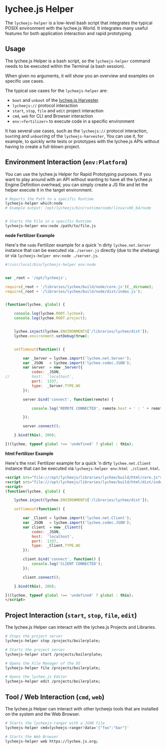 
# lychee.js Helper

The `lycheejs-helper` is a low-level bash script
that integrates the typical POSIX environment with
the lychee.js World. It integrates many useful
features for both application interaction and
rapid prototyping.


## Usage

The lychee.js Helper is a bash script, so the
`lycheejs-helper` command needs to be executed within
the Terminal (a bash session).

When given no arguments, it will show you an overview
and examples on specific use cases.





The typical use cases for the `lycheejs-helper` are:

- `boot` and `unboot` of the [lychee.js Harvester](../software-bots/lycheejs-harvester.md).
- `lycheejs://` protocol interaction
- `start`, `stop`, `file` and `edit` project interaction
- `cmd`, `web` for CLI and Browser interaction
- `env:<fertilizer>` to execute code in a specific environment

It has several use cases, such as the `lycheejs://`
protocol interaction, `boot`ing and `unboot`ing
of the `lycheejs-harvester`, 
You can use it, for example, to quickly write
tests or prototypes with the lychee.js APIs
without having to create a full-blown project.


## Environment Interaction (`env:Platform`)

You can use the lychee.js Helper for Rapid Prototyping
purposes. If you want to play around with an API without
wanting to have all the lychee.js Engine Definition
overhead, you can simply create a JS file and let the
helper execute it in the target environment.

```bash
# Reports the Path to a specific Runtime
lycheejs-helper which:node
# Example output: /opt/lycheejs/bin/runtime/node/linux/x86_64/node


# Starts the File in a specific Runtime
lycheejs-helper env:node /path/to/file.js
```


**node Fertilizer Example**

Here's the `node` Fertilizer example for a quick 'n dirty
`lychee.net.Server` instance that can be executed via
`./server.js` directly (due to the shebang) or via
`lycheejs-helper env:node ./server.js`.


```javascript
#!/usr/local/bin/lycheejs-helper env:node


var _root = '/opt/lycheejs';

require(_root + '/libraries/lychee/build/node/core.js')(__dirname);
require(_root + '/libraries/lychee/build/node/dist/index.js');


(function(lychee, global) {

    console.log(lychee.ROOT.lychee);
	console.log(lychee.ROOT.project);


	lychee.inject(lychee.ENVIRONMENTS['/libraries/lychee/dist']);
	lychee.environment.setDebug(true);


	setTimeout(function() {

		var _Server = lychee.import('lychee.net.Server');
		var _JSON   = lychee.import('lychee.codec.JSON');
		var server  = new _Server({
			codec: _JSON,
//			host:  'localhost',
			port:  1337,
			type:  _Server.TYPE.WS
		});

		server.bind('connect', function(remote) {

			console.log('REMOTE CONNECTED', remote.host + ' : ' + remote.port);

		});

		server.connect();

	}.bind(this), 200);

})(lychee, typeof global !== 'undefined' ? global : this);
```


**html Fertilizer Example**

Here's the `html` Fertilizer example for a quick 'n dirty
`lychee.net.Client` instance that can be executed via
`lycheejs-helper env:html ./client.html`.


```html
<script src="file:///opt/lycheejs/libraries/lychee/build/html/core.js"></script>
<script src="file:///opt/lycheejs/libraries/lychee/build/html/dist/index.js"></script>
<script>
(function(lychee, global) {

	lychee.inject(lychee.ENVIRONMENTS['/libraries/lychee/dist']);

	setTimeout(function() {

		var _Client = lychee.import('lychee.net.Client');
		var _JSON   = lychee.import('lychee.codec.JSON');
		var client  = new _Client({
			codec: _JSON,
			host:  'localhost',
			port:  1337,
			type:  _Client.TYPE.WS
		});

		client.bind('connect', function() {
			console.log('CLIENT CONNECTED');
		});

		client.connect();

	}.bind(this), 200);

})(lychee, typeof global !== 'undefined' ? global : this);
</script>
```


## Project Interaction (`start`, `stop`, `file`, `edit`)

The lychee.js Helper can interact with the lychee.js
Projects and Libraries.

```bash
# Stops the project server
lycheejs-helper stop /projects/boilerplate;

# Starts the project server
lycheejs-helper start /projects/boilerplate;

# Opens the File Manager of the OS
lycheejs-helper file /projects/boilerplate;

# Opens the lychee.js Editor
lycheejs-helper edit /projects/boilerplate;
```


## Tool / Web Interaction (`cmd`, `web`)

The lychee.js Helper can interact with other
lycheejs tools that are installed on the system
and the Web Browser.


```bash
# Starts the lycheejs-ranger with a JSON file
lycheejs-helper cmd=lycheejs-ranger?data='{"foo":"bar"}'

# Starts the Web Browser
lycheejs-helper web https://lychee.js.org;
```

